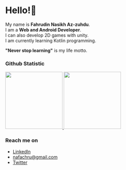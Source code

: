 # Hello!👋

My name is **Fahrudin Nasikh Az-zuhdu**.  
I am a **Web and Android Developer**.   
I can also develop 2D games with unity.  
I am currently learning Kotlin programming.  
  
**"Never stop learning"** is my life motto.


### Github Statistic
<p align="left">
<a href="https://github.com/fahruazzuhd">
  <img height="180em" src="https://github-readme-stats-eight-theta.vercel.app/api?username=fahruazzuhd&show_icons=true&theme=algolia&include_all_commits=true&count_private=true"/>
  <img height="180em" src="https://github-readme-stats-eight-theta.vercel.app/api/top-langs/?username=fahruazzuhd&layout=compact&langs_count=8&theme=algolia"/>
</a>
</p>

### Reach me on
- <a href="https://www.linkedin.com/in/fahrudin-az-zuhd-38625b1b0/">LinkedIn</a>
- nafachru@gmail.com
- <a href="https://twitter/AzFahru">Twitter</a>
